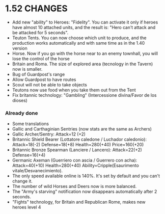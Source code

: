 # 1.52 CHANGES 

* Add new "ability" to Heroes: "Fidelity". You can activate it only if heroes have almost 10 attached units, and the result is: "Hero can't attack and be attacked for 5 seconds".
* Teuton Tents. You can now choose which unit to produce, and the production works automatically and with same time as in the 1.40 version
* Horse. Now if you go with the horse near to an enemy townhall, you will lose the control of the horse
* Britain and Roma. The size of explored area (tecnology in the Tavern) now is smaller.
* Bug of Guardpost's range 
* Allow Guardpost to have routes 
* Scout will not be able to take objects
* Teutons now use food when you take them out from the Tent
* Fix britannic technology: "Gambling" (Intercessione divina/Favor de los dioses)

### Already done

* Some translations
* Gallic and Carthaginian Sentries (now stats are the same as Archers)
* Gallic Archer/Sentry: Attack=12 (+2)
* Britannic Shield Bearer (Lottatore caledone / Luchador caledonio): Attack=18(-2) Defense=18(+8) Health=280(+40) Price=160(+20)
* Britannic Bronze Spearman (Lanciere / Lancero): Attack=22(+2) Defense=16(+4)
* Germanic Axeman (Guerriero con ascia / Guerrero con acha): Attack=40(+10) Health=280(+40) Ability=Cripple(Esaurimento vitale/Desvanecimiento).
* The only speed available online is 140%. It's set by default and you can't change it.
* The number of wild Horses and Deers now is more balanced.
* The "Army's starving" notification now disappears automatically after 2 seconds.
* "Fights" technology, for Britain and Republican Rome, makes new heroes level 4 